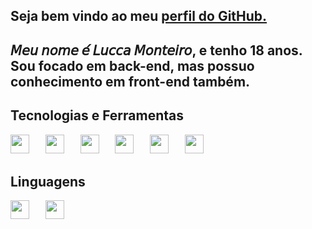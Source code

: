 ## Seja bem vindo ao meu <a href="https://github.com/luccgatto">perfil do GitHub.</a>
## 𝘔𝘦𝘶 𝘯𝘰𝘮𝘦 𝘦́ 𝘓𝘶𝘤𝘤𝘢 𝘔𝘰𝘯𝘵𝘦𝘪𝘳𝘰, e tenho 18 anos. Sou focado em back-end, mas possuo conhecimento em front-end também.

## Tecnologias e Ferramentas

<img width="30px" height="30px" src="https://cdn.jsdelivr.net/gh/devicons/devicon/icons/git/git-original.svg" />ㅤㅤ<img width="30px" height="30px" src="https://cdn.jsdelivr.net/gh/devicons/devicon/icons/vscode/vscode-original.svg" />ㅤㅤ<img width="30px" height="30px" src="https://cdn.jsdelivr.net/gh/devicons/devicon/icons/visualstudio/visualstudio-plain.svg" />ㅤㅤ<img width="30px" height="30px" src="https://cdn.jsdelivr.net/gh/devicons/devicon/icons/mysql/mysql-original-wordmark.svg" />ㅤㅤ<img width="30px" height="30px" src="https://cdn.jsdelivr.net/gh/devicons/devicon/icons/docker/docker-plain.svg" />ㅤㅤ<img width="30px" height="30px" src="https://cdn.jsdelivr.net/gh/devicons/devicon/icons/linux/linux-original.svg" />
          
## Linguagens

<img width="30px" height="30px" src="https://cdn.jsdelivr.net/gh/devicons/devicon/icons/python/python-original.svg" />ㅤㅤ<img width="30px" height="30px" src="https://cdn.jsdelivr.net/gh/devicons/devicon/icons/html5/html5-original.svg" />ㅤㅤ
          
          
          

                    

          

<!--
**luccgatto/luccgatto** is a ✨ _special_ ✨ repository because its `README.md` (this file) appears on your GitHub profile.

Here are some ideas to get you started:
<img src="https://cdn.jsdelivr.net/gh/devicons/devicon/icons/github/github-original.svg" />

## Seja bem vindo ao meu perfil do GitHub.
## 𝘔𝘦𝘶 𝘯𝘰𝘮𝘦 𝘦́ 𝘓𝘶𝘤𝘤𝘢 𝘔𝘰𝘯𝘵𝘦𝘪𝘳𝘰,


- 🔭 I’m currently working on ...
- 🌱 I’m currently learning ...
- 👯 I’m looking to collaborate on ...
- 🤔 I’m looking for help with ...
- 💬 Ask me about ...
- 📫 How to reach me: ...
- 😄 Pronouns: ...
- ⚡ Fun fact: ...
-->
